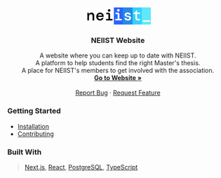 <br />
<p align="center">
  <a href="https://neiist.tecnico.ulisboa.pt/">
    <img src="./public/neiist_logo.svg" alt="Logo" width="150">
  </a>

  <h3 align="center">NEIIST Website</h3>

  <p align="center">
    A website where you can keep up to date with NEIIST.<br>
    A platform to help students find the right Master's thesis.<br>
    A place for NEIIST's members to get involved with the association. 
    <br />
    <a href="https://neiist.tecnico.ulisboa.pt"><strong>Go to Website »</strong></a>
    <br />
    <br />
    <a href="https://github.com/neiist-dev/neiist-website/issues">Report Bug</a>
    ·
    <a href="https://github.com/neiist-dev/neiist-website/issues">Request Feature</a>
  </p>
</p>

### Getting Started

* [Installation](/docs/installation.md)
* [Contributing](/docs/contributing.md)

### Built With
> [Next.js](https://nextjs.org/), [React](https://react.dev/), [PostgreSQL](https://www.postgresql.org/), [TypeScript](https://www.typescriptlang.org/)
